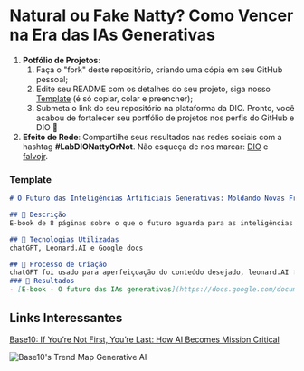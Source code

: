 # Natural ou Fake Natty? Como Vencer na Era das IAs Generativas

1. **Potfólio de Projetos**:
    1. Faça o "fork" deste repositório, criando uma cópia em seu GitHub pessoal;
    2. Edite seu README com os detalhes do seu projeto, siga nosso [Template](#template) (é só copiar, colar e preencher);
    3. Submeta o link do seu repositório na plataforma da DIO. Pronto, você acabou de fortalecer seu portfólio de projetos nos perfis do GitHub e DIO 🚀
1. **Efeito de Rede**: Compartilhe seus resultados nas redes sociais com a hashtag **#LabDIONattyOrNot**. Não esqueça de nos marcar: [DIO](https://www.linkedin.com/school/dio-makethechange) e [falvojr](https://www.linkedin.com/in/falvojr).

### Template

```markdown
# O Futuro das Inteligências Artificiais Generativas: Moldando Novas Fronteiras da Criatividade ;)

## 📒 Descrição
E-book de 8 páginas sobre o que o futuro aguarda para as inteligências artificiais generativas e também no que elas dificultam para o futuro de algumas pessoas.

## 🤖 Tecnologias Utilizadas
chatGPT, Leonard.AI e Google docs

## 🧐 Processo de Criação
chatGPT foi usado para aperfeiçoação do conteúdo desejado, leonard.AI foi usada para criar a capa do ebook e o Google docs para a estruturação no formarto desejado.
### 🚀 Resultados
- [E-book - O futuro das IAs generativas](https://docs.google.com/document/d/1xBsNTwEY_UCsFM5cBpcyTsGdLZ7Pf-1jdQFveE2snKw/edit?usp=sharing)
```


## Links Interessantes

[Base10: If You’re Not First, You’re Last: How AI Becomes Mission Critical](https://base10.vc/post/generative-ai-mission-critical/)

![Base10's Trend Map Generative AI](https://github.com/digitalinnovationone/lab-natty-or-not/assets/730492/f4df26e8-f8f7-4419-8252-c69d73ea930c)
